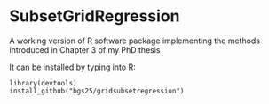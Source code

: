 # SubsetGridRegression
A working version of R software package implementing the methods introduced in Chapter 3 of my PhD thesis

It can be installed by typing into R:

    library(devtools)
    install_github("bgs25/gridsubsetregression")
